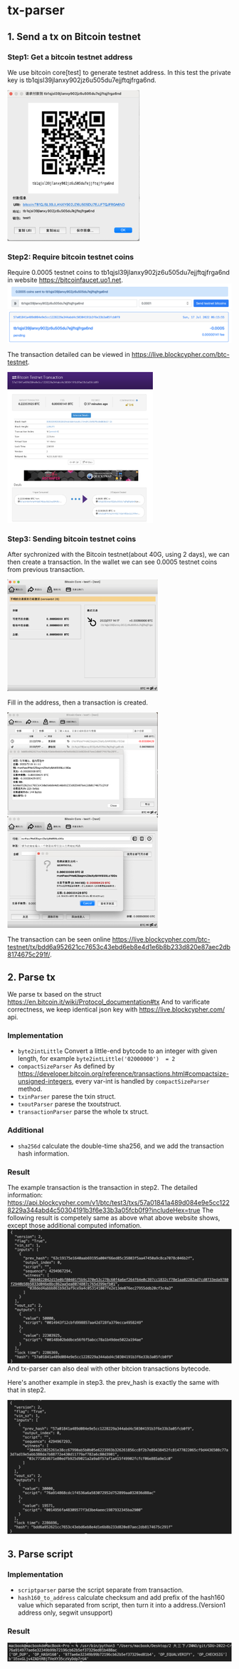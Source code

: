 # tx-parser

## 1. Send a tx on Bitcoin testnet

### Step1: Get a bitcoin testnet address

We use bitcoin core[test] to generate testnet address. In this test the private key is tb1qjsl39jlanxy902jz6u505du7ejjftqjfrga6nd.

<img src="./figure/0.png" alt="0" style="zoom:33%;" />

### Step2: Require bitcoin testnet coins

Require 0.0005 testnet coins to tb1qjsl39jlanxy902jz6u505du7ejjftqjfrga6nd in website <https://bitcoinfaucet.uo1.net>.
<img src="./figure/1.png" alt="1" style="zoom:50%;" />
<img src="./figure/2.png" alt="2" style="zoom:50%;" />

The transaction detailed can be viewed in <https://live.blockcypher.com/btc-testnet>.

<img src="./figure/3.png" alt="3" style="zoom:33%;" />

### Step3: Sending bitcoin testnet coins

After sychronized with the Bitcoin testnet(about 40G, using 2 days), we can then create a transaction.
In the wallet we can see 0.0005 testnet coins from previous transaction.

<img src="./figure/wallet.png" alt="4" style="zoom:33%;" />

Fill in the address, then a transaction is created.

<img src="./figure/send1.png" alt="5" style="zoom:33%;" />

<img src="./figure/send2.png" alt="6" style="zoom: 33%;" />

The transaction can be seen online <https://live.blockcypher.com/btc-testnet/tx/bdd6a952621cc7653c43ebd6eb8e4d1e6b8b233d820e87aec2db8174675c291f/>.


<!-- ### Step3: Send coins on testnet -->

## 2. Parse tx

We parse tx based on the struct <https://en.bitcoin.it/wiki/Protocol_documentation#tx>
And to varificate correctness, we keep identical json key with <https://live.blockcypher.com/> api.

### Implementation

- ``byte2intLittle`` Convert a little-end bytcode to an integer with given length, for example ``byte2intLittle('02000000')  = 2``
- ``compactSizeParser``  As defined by <https://developer.bitcoin.org/reference/transactions.html#compactsize-unsigned-integers>, every var-int is handled by ``compactSizeParser`` method.
- ``txinParser`` parese the txin struct.
- ``txoutParser`` parese the txoutstruct.
- ``transactionParser`` parse the whole tx struct.

### Additional

- ``sha256d`` calculate the double-time sha256, and we add the transaction hash information.

### Result
The example transaction is the transaction in step2. 
The detailed information: <https://api.blockcypher.com/v1/btc/test3/txs/57a01841a489d084e9e5cc1228229a344abd4c50304191b3f6e33b3a05fcb0f9?includeHex=true>
The following result is competely same as above what above website shows, except those additional computed infomation.
![tx-parser](tx-parser/figure/parse1.png) 
And tx-parser can also deal with other bitcion transactions bytecode.

Here's another example in step3. the prev_hash is exactly the same with that in step2.

![tx-parser2](tx-parser/figure/parse2.png) 


## 3. Parse script

### Implementation

- ``scriptparser`` parse the script separate from transaction.
- ``hash160_to_address`` calculate checksum and add prefix of the hash160 value which separated from script, then turn it into a address.(Version1 address only, segwit unsupport)

### Result

![script-parser](./figure/script.png)
